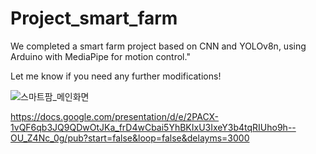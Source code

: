 # Project_smart_farm

We completed a smart farm project based on CNN and YOLOv8n, using Arduino with MediaPipe for motion control."

Let me know if you need any further modifications!

![스마트팜_메인화면](https://github.com/user-attachments/assets/8671c9a6-6de7-40e8-af69-266320dcef9a)

https://docs.google.com/presentation/d/e/2PACX-1vQF6qb3JQ9QDwOtJKa_frD4wCbai5YhBKIxU3IxeY3b4tqRIUho9h--OU_Z4Nc_0g/pub?start=false&loop=false&delayms=3000
